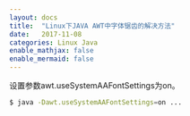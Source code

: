 ```yaml
---
layout: docs
title:  "Linux下JAVA AWT中字体锯齿的解决方法"
date:   2017-11-08
categories: Linux Java
enable_mathjax: false
enable_mermaid: false
---
```


设置参数awt.useSystemAAFontSettings为on。
``` bash
$ java -Dawt.useSystemAAFontSettings=on ...
```
